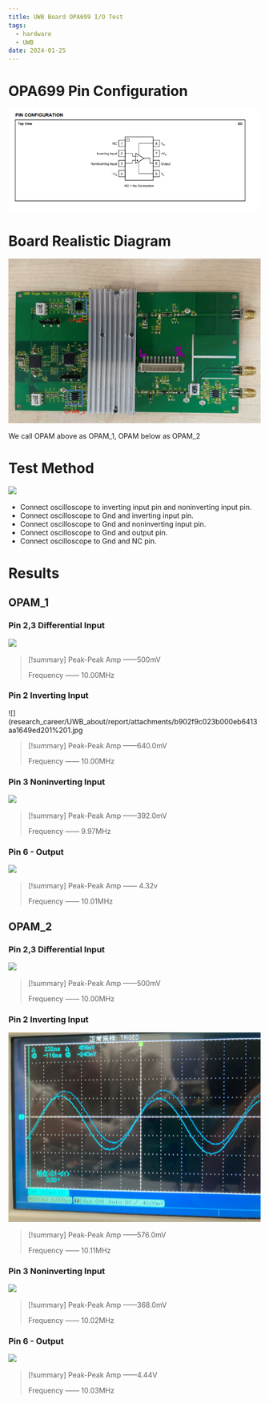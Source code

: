```yaml
---
title: UWB Board OPA699 I/O Test
tags:
  - hardware
  - UWB
date: 2024-01-25
---
```

# OPA699 Pin Configuration

![](research_career/UWB_about/report/attachments/Pasted%20image%2020240124144133.png)

# Board Realistic Diagram

![](research_career/UWB_about/report/attachments/Pasted%20image%2020240124144847.png)


We call OPAM above as OPAM_1, OPAM below as OPAM_2


# Test Method

![](research_career/UWB_about/report/attachments/c081ff3279755e8e6c176e4255d97c7.jpg)

* Connect oscilloscope to inverting input pin and noninverting input pin.
* Connect oscilloscope to Gnd and inverting input pin.
* Connect oscilloscope to Gnd and noninverting input pin.
* Connect oscilloscope to Gnd and output pin.
* Connect oscilloscope to Gnd and NC pin.


# Results

## OPAM_1

### Pin 2,3 Differential Input

![](research_career/UWB_about/report/attachments/433a119c3e1f83e7ea7157832975943.jpg)

> [!summary] 
>  Peak-Peak Amp ——500mV
>  
>  Frequency —— 10.00MHz


### Pin 2 Inverting Input

![](research_career/UWB_about/report/attachments/b902f9c023b000eb6413aa1649ed201%201.jpg

> [!summary] 
>  Peak-Peak Amp ——640.0mV
>  
>  Frequency —— 10.00MHz


### Pin 3 Noninverting Input

![](research_career/UWB_about/report/attachments/ad2ea92696689e9e923adc3dd45d696%201.jpg)

> [!summary] 
>  Peak-Peak Amp ——392.0mV
>  
>  Frequency —— 9.97MHz

### Pin 6 - Output

![](research_career/UWB_about/report/attachments/5719cb6122c3ba1bef2738606b8214d.jpg)

> [!summary] 
>  Peak-Peak Amp —— 4.32v
>  
>  Frequency —— 10.01MHz


## OPAM_2

### Pin 2,3 Differential Input

![](research_career/UWB_about/report/attachments/433a119c3e1f83e7ea7157832975943%201.jpg)

> [!summary] 
>  Peak-Peak Amp ——500mV
>  
>  Frequency —— 10.00MHz


### Pin 2 Inverting Input

![](research_career/UWB_about/report/attachments/02156794ddb5d9dbb7ca91e3965f6db.jpg)

> [!summary] 
>  Peak-Peak Amp ——576.0mV
>  
>  Frequency —— 10.11MHz


### Pin 3 Noninverting Input

![](research_career/UWB_about/report/attachments/0f51b9ad16d2735614bff788e55dda5.jpg)

> [!summary] 
>  Peak-Peak Amp ——368.0mV
>  
>  Frequency —— 10.02MHz


### Pin 6 - Output

![](research_career/UWB_about/report/attachments/3a3cabdf08d107b7fe5086c7379525b.jpg)

> [!summary] 
>  Peak-Peak Amp ——4.44V
>  
>  Frequency —— 10.03MHz



